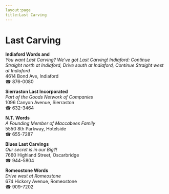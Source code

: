 ```yaml
---
layout:page
title:Last Carving
---
```

# Last Carving

**Indiaford Words and**  
_You want Last Carving? We've got Last Carving! 
Indiaford: Continue Straight north at Indiaford, Drive south at Indiaford, Continue Straight west at Indiaford_  
4614 Bond Ave, Indiaford  
☎ 876-0080



**Sierraston Last Incorporated**  
_Part of the Goods Network of Companies_  
1096 Canyon Avenue, Sierraston  
☎ 632-3464



**N.T. Words**  
_A Founding Member of Maccabees Family_  
5550 8th Parkway, Hotelside  
☎ 655-7287



**Blues Last Carvings**  
_Our secret is in our Big?!_  
7660 Highland Street, Oscarbridge  
☎ 944-5804



**Romeostone Words**  
_Drive west at Romeostone_  
674 Hickory Avenue, Romeostone  
☎ 909-7202



